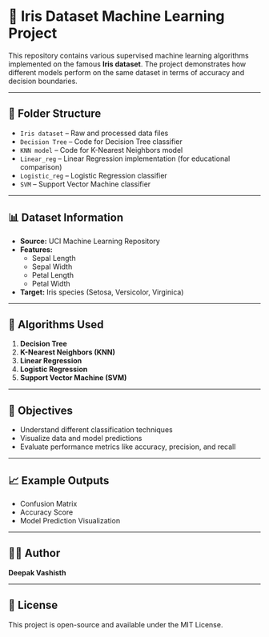 # 🌸 Iris Dataset Machine Learning Project

This repository contains various supervised machine learning algorithms implemented on the famous **Iris dataset**. The project demonstrates how different models perform on the same dataset in terms of accuracy and decision boundaries.

---

## 📁 Folder Structure

- `Iris dataset` – Raw and processed data files
- `Decision Tree` – Code for Decision Tree classifier
- `KNN model` – Code for K-Nearest Neighbors model
- `Linear_reg` – Linear Regression implementation (for educational comparison)
- `Logistic_reg` – Logistic Regression classifier
- `SVM` – Support Vector Machine classifier

---

## 📊 Dataset Information

- **Source:** UCI Machine Learning Repository  
- **Features:**
  - Sepal Length
  - Sepal Width
  - Petal Length
  - Petal Width  
- **Target:** Iris species (Setosa, Versicolor, Virginica)

---

## 🧠 Algorithms Used

1. **Decision Tree**
2. **K-Nearest Neighbors (KNN)**
3. **Linear Regression**
4. **Logistic Regression**
5. **Support Vector Machine (SVM)**

---

## 📌 Objectives

- Understand different classification techniques
- Visualize data and model predictions
- Evaluate performance metrics like accuracy, precision, and recall

---

## 📈 Example Outputs

- Confusion Matrix
- Accuracy Score
- Model Prediction Visualization

---

## 👨‍💻 Author

**Deepak Vashisth**

---

## 📝 License

This project is open-source and available under the MIT License.

